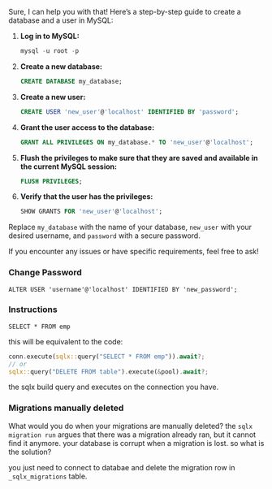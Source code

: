Sure, I can help you with that! Here’s a step-by-step guide to create a database and a user in MySQL:

1. **Log in to MySQL:**

   ```sql
   mysql -u root -p
   ```

2. **Create a new database:**

   ```sql
   CREATE DATABASE my_database;
   ```

3. **Create a new user:**

   ```sql
   CREATE USER 'new_user'@'localhost' IDENTIFIED BY 'password';
   ```

4. **Grant the user access to the database:**

   ```sql
   GRANT ALL PRIVILEGES ON my_database.* TO 'new_user'@'localhost';
   ```

5. **Flush the privileges to make sure that they are saved and available in the current MySQL session:**

   ```sql
   FLUSH PRIVILEGES;
   ```

6. **Verify that the user has the privileges:**
   ```sql
   SHOW GRANTS FOR 'new_user'@'localhost';
   ```

Replace `my_database` with the name of your database, `new_user` with your desired username, and `password` with a secure password.

If you encounter any issues or have specific requirements, feel free to ask!

### Change Password

```
ALTER USER 'username'@'localhost' IDENTIFIED BY 'new_password';
```
### Instructions
```
SELECT * FROM emp
```
this will be equivalent to the code:
```rust
conn.execute(sqlx::query("SELECT * FROM emp")).await?;
// or
sqlx::query("DELETE FROM table").execute(&pool).await?;
```

the sqlx build query and executes on the connection you have.


### Migrations manually deleted

What would you do when your migrations are manually deleted?
the `sqlx migration run` argues that there was a migration already ran, but it cannot find it anymore.
your database is corrupt when a migration is lost. so what is the solution?

you just need to connect to databae and delete the migration row in `_sqlx_migrations` table.

